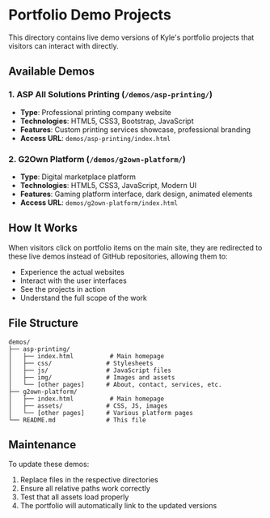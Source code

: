 # Portfolio Demo Projects

This directory contains live demo versions of Kyle's portfolio projects that visitors can interact with directly.

## Available Demos

### 1. ASP All Solutions Printing (`/demos/asp-printing/`)
- **Type**: Professional printing company website
- **Technologies**: HTML5, CSS3, Bootstrap, JavaScript
- **Features**: Custom printing services showcase, professional branding
- **Access URL**: `demos/asp-printing/index.html`

### 2. G2Own Platform (`/demos/g2own-platform/`)
- **Type**: Digital marketplace platform
- **Technologies**: HTML5, CSS3, JavaScript, Modern UI
- **Features**: Gaming platform interface, dark design, animated elements
- **Access URL**: `demos/g2own-platform/index.html`

## How It Works

When visitors click on portfolio items on the main site, they are redirected to these live demos instead of GitHub repositories, allowing them to:

- Experience the actual websites
- Interact with the user interfaces
- See the projects in action
- Understand the full scope of the work

## File Structure

```
demos/
├── asp-printing/
│   ├── index.html          # Main homepage
│   ├── css/               # Stylesheets
│   ├── js/                # JavaScript files
│   ├── img/               # Images and assets
│   └── [other pages]      # About, contact, services, etc.
├── g2own-platform/
│   ├── index.html          # Main homepage
│   ├── assets/            # CSS, JS, images
│   └── [other pages]      # Various platform pages
└── README.md              # This file
```

## Maintenance

To update these demos:
1. Replace files in the respective directories
2. Ensure all relative paths work correctly
3. Test that all assets load properly
4. The portfolio will automatically link to the updated versions


